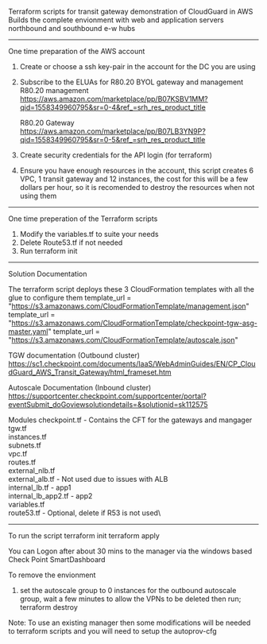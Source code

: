 
Terraform scripts for transit gateway demonstration of CloudGuard in AWS 
Builds the complete envionment with web and application servers northbound and southbound e-w hubs 

---------------------------------------------------------------
One time preparation of the AWS account 
1.	Create or choose a ssh key-pair in the account for the DC you are using
2.	Subscribe to the ELUAs for R80.20 BYOL gateway and management 
    R80.20 management 
    https://aws.amazon.com/marketplace/pp/B07KSBV1MM?qid=1558349960795&sr=0-4&ref_=srh_res_product_title

    R80.20 Gateway
    https://aws.amazon.com/marketplace/pp/B07LB3YN9P?qid=1558349960795&sr=0-5&ref_=srh_res_product_title

3.	Create security credentials for the API login (for terraform)
4.  Ensure you have enough resources in the account, this script creates 6 VPC, 1 transit gateway and 12 instances, the cost for this will be a few dollars per hour, so it is recomended to destroy the resources when not using them
----------------------------------------------------------------

One time preperation of the Terraform scripts
1. Modify the variables.tf to suite your needs 
2. Delete Route53.tf if not needed
3. Run terraform init 

------------------------------------------------------------------

Solution Documentation 

The terraform script deploys these 3 CloudFormation templates with all the glue to configure them 
  template_url        = "https://s3.amazonaws.com/CloudFormationTemplate/management.json"
  template_url        = "https://s3.amazonaws.com/CloudFormationTemplate/checkpoint-tgw-asg-master.yaml"
  template_url        = "https://s3.amazonaws.com/CloudFormationTemplate/autoscale.json"

TGW documentation (Outbound cluster)
https://sc1.checkpoint.com/documents/IaaS/WebAdminGuides/EN/CP_CloudGuard_AWS_Transit_Gateway/html_frameset.htm

Autoscale Documentation (Inbound cluster)
https://supportcenter.checkpoint.com/supportcenter/portal?eventSubmit_doGoviewsolutiondetails=&solutionid=sk112575 

Modules 
  checkpoint.tf   - Contains the CFT for the gateways and mangager\
  tgw.tf\
  instances.tf\
  subnets.tf\
  vpc.tf\
  routes.tf\
  external_nlb.tf\
  external_alb.tf - Not used due to issues with ALB\
  internal_lb.tf        - app1\
  internal_lb_app2.tf   - app2\
  variables.tf\
  route53.tf        - Optional, delete if R53 is not used\

-------------------------------------------------------------------

To run the script 
    terraform init
    terraform apply 

You can Logon after about 30 mins to the manager via the windows based Check Point SmartDashboard

To remove the envionment 
1. set the autoscale group to 0 instances for the outbound autoscale group, wait a few minutes to allow the VPNs to be deleted then run; 
    terraform destroy 

Note: To use an existing manager then some modifications will be needed to terraform scripts and you will need to setup the autoprov-cfg 
